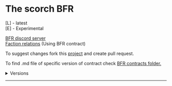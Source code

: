 # The scorch BFR
[L] - latest
<br>
[E] - Experimental

[BFR discord server](https://discord.gg/Cw5XkfZeyA "Better faction relations")
<br>
[Faction relations](https://gist.github.com/matej118111/bf1b8a73a223b6009f24087aa3de90ee) (Using BFR contract)

To suggest changes fork this [project](https://github.com/matej118111/AmogusMan-sContracts) and create pull request.

To find .md file of specific version of contract check [BFR contracts folder.](https://github.com/matej118111/AmogusMan-sContracts/tree/main/BRF-Contracts-PDF)

<details>
  <summary>Versions</summary>
  <a href="https://raw.githubusercontent.com/matej118111/AmogusMan-sContracts/main/BRF-Contracts-PDF/V0.6.pdf">V.0.6 [L]</a>
  <br>
  <a href="https://raw.githubusercontent.com/matej118111/AmogusMan-sContracts/main/BRF-Contracts-PDF/V0.5.pdf">V.0.5</a>
  <br>
  <a href="https://raw.githubusercontent.com/matej118111/AmogusMan-sContracts/main/BRF-Contracts-PDF/V0.4.pdf">V.0.4</a>
  <br>
  <a href="https://raw.githubusercontent.com/matej118111/AmogusMan-sContracts/main/BRF-Contracts-PDF/V0.3.pdf">V.0.3</a>
  <br>
 <a href="https://raw.githubusercontent.com/matej118111/AmogusMan-sContracts/main/BRF-Contracts-PDF/V0.2x.pdf">V.0.2</a>
<br>
 <a href="https://raw.githubusercontent.com/matej118111/AmogusMan-sContracts/main/BRF-Contracts-PDF/V0.1.pdf">V.0.1</a>
  
  <details>
    <summary>Examples (Mentioned in contract V0.6 and above)</summary>
    
[Unwanted wars #1: Rebels United allying with republic so republic can fight against Thieves guild.](https://raw.githubusercontent.com/matej118111/AmogusMan-sContracts/main/BRF-Contracts-PDF/_resources/3496fc1d7a848552ed0b8cd3919161e3.png)
    
    
[Unwanted wars #2: Rebels united allying with US Army Remnants in order to fight in more wars.](https://raw.githubusercontent.com/matej118111/AmogusMan-sContracts/main/BRF-Contracts-PDF/_resources/a1621ba20ee94ba71ccf8b98de12aeac.png)
    
<br>
    </details>
   </details>
   
---


<!-- imposter -->
<!-- impossible -->
